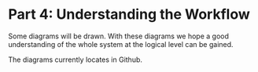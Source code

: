 # Part 4: Understanding the Workflow

Some diagrams will be drawn. With these diagrams we hope a good understanding of the whole system at the logical level can be gained.

The diagrams currently locates in Github.

